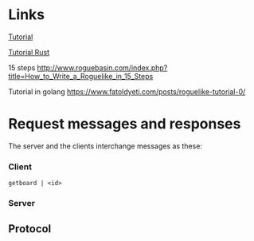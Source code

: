 # Links

[Tutorial](https://github.com/anaseto/gruid-rltuto/tree/part-1)

[Tutorial Rust](https://www.reddit.com/r/roguelikedev/comments/101q4pl/rust_roguelike_tutorial_postmortem/)

15 steps
http://www.roguebasin.com/index.php?title=How_to_Write_a_Roguelike_in_15_Steps

Tutorial in golang
https://www.fatoldyeti.com/posts/roguelike-tutorial-0/




# Request messages and responses

The server and the clients interchange messages as these:

### Client

`getboard | <id>`


### Server


## Protocol
